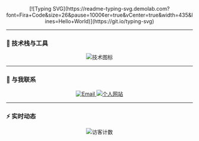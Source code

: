 <div align="center">
[![Typing SVG](https://readme-typing-svg.demolab.com?font=Fira+Code&size=26&pause=1000&center=true&vCenter=true&width=435&lines=Hello+World)](https://git.io/typing-svg)
</div>

---

### 🚀 技术栈与工具

<div align="center">
  <img src="https://skillicons.dev/icons?i=nodejs,golang,java,php" alt="技术图标" />
</div>

---

### 🤝 与我联系

<div align="center">
  <a href="mailto:hur97c@gmail.com">
    <img src="https://img.shields.io/badge/Email-D14836?style=for-the-badge&logo=gmail&logoColor=white" alt="Email" />
  </a>
  <a href="https://blog.choshui.online">
    <img src="https://img.shields.io/badge/Portfolio-%23000000.svg?style=for-the-badge&logo=firefox&logoColor=#FF7139" alt="个人网站" />
  </a>
</div>

---

### ⚡ 实时动态

<!-- 访客计数器 -->
<div align="center">
  <img src="https://komarev.com/ghpvc/?username=EPsheep&label=Profile+Views&color=blueviolet&style=flat" alt="访客计数" />
</div>
